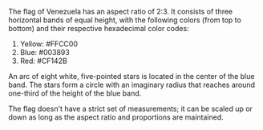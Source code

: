 The flag of Venezuela has an aspect ratio of 2:3. It consists of three horizontal bands of equal height, with the following colors (from top to bottom) and their respective hexadecimal color codes:

1. Yellow: #FFCC00
2. Blue: #003893
3. Red: #CF142B

An arc of eight white, five-pointed stars is located in the center of the blue band. The stars form a circle with an imaginary radius that reaches around one-third of the height of the blue band.

The flag doesn't have a strict set of measurements; it can be scaled up or down as long as the aspect ratio and proportions are maintained.